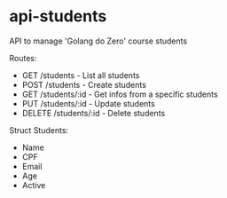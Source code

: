 # api-students
API to manage 'Golang do Zero' course students

Routes: 
- GET /students - List all students
- POST /students - Create students
- GET /students/:id - Get infos from a specific students
- PUT /students/:id - Update students
- DELETE /students/:id - Delete students

Struct Students:
- Name
- CPF
- Email
- Age
- Active